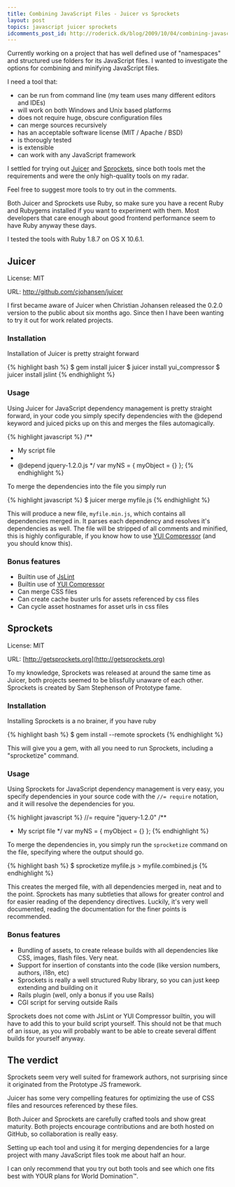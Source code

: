 ```yaml
---
title: Combining JavaScript Files - Juicer vs Sprockets
layout: post
topics: javascript juicer sprockets
idcomments_post_id: http://roderick.dk/blog/2009/10/04/combining-javascript-files-juicer-vs-sprockets/
---
```


Currently working on a project that has well defined use of "namespaces" and structured use folders for its JavaScript files. I wanted to investigate the options for combining and minifying JavaScript files.

I need a tool that:

* can be run from command line (my team uses many different editors and IDEs)
* will work on both Windows and Unix based platforms
* does not require huge, obscure configuration files
* can merge sources recursively
* has an acceptable software license (MIT / Apache / BSD)
* is thorougly tested
* is extensible
* can work with any JavaScript framework

I settled for trying out [Juicer](http://github.com/cjohansen/juicer) and [Sprockets](http://getsprockets.org), since both tools met the requirements and were the only high-quality tools on my radar.

Feel free to suggest more tools to try out in the comments.

Both Juicer and Sprockets use Ruby, so make sure you have a recent Ruby and Rubygems installed if you want to experiment with them. Most developers that care enough about good frontend performance seem to have Ruby anyway these days.

I tested the tools with Ruby 1.8.7 on OS X 10.6.1.

## Juicer

License: MIT

URL: <http://github.com/cjohansen/juicer>

I first became aware of Juicer when Christian Johansen released the 0.2.0 version to the public about six months ago. Since then I have been wanting to try it out for work related projects.

### Installation

Installation of Juicer is pretty straight forward

{% highlight bash %}
$ gem install juicer
$ juicer install yui_compressor
$ juicer install jslint
{% endhighlight %}

### Usage

Using Juicer for JavaScript dependency management is pretty straight forward, in your code you simply specify dependencies with the @depend keyword and juiced picks up on this and merges the files automagically.

{% highlight javascript %}
/**
  * My script file
  *
  * @depend jquery-1.2.0.js
  */
  var myNS = {
    myObject = {}
  };
{% endhighlight %}

To merge the dependencies into the file you simply run

{% highlight javascript %}
$ juicer merge myfile.js
{% endhighlight %}

This will produce a new file, `myfile.min.js`, which contains all dependencies merged in. It parses each dependency and resolves it's dependencies as well. The file will be stripped of all comments and minified, this is highly configurable, if you know how to use [YUI Compressor](http://developer.yahoo.com/yui/compressor/) (and you should know this).

### Bonus features

* Builtin use of [JsLint](http://www.jslint.com/)
* Builtin use of [YUI Compressor](http://developer.yahoo.com/yui/compressor/)
* Can merge CSS files
* Can create cache buster urls for assets referenced by css files
* Can cycle asset hostnames for asset urls in css files

## Sprockets

License: MIT

URL: [http://getsprockets.org](http://getsprockets.org)

To my knowledge, Sprockets was released at around the same time as Juicer, both projects seemed to be blissfully unaware of each other. Sprockets is created by Sam Stephenson of Prototype fame.

### Installation

Installing Sprockets is a no brainer, if you have ruby

{% highlight bash %}
$ gem install --remote sprockets
{% endhighlight %}

This will give you a gem, with all you need to run Sprockets, including a "sprocketize" command.

### Usage

Using Sprockets for JavaScript dependency management is very easy, you specify dependencies in your source code with the `//= require` notation, and it will resolve the dependencies for you.

{% highlight javascript %}
//= require "jquery-1.2.0"
/**
  * My script file
  */
  var myNS = {
    myObject = {}
  };
{% endhighlight %}

To merge the dependencies in, you simply run the `sprocketize` command on the file, specifying where the output should go.

{% highlight bash %}
$ sprocketize myfile.js > myfile.combined.js
{% endhighlight %}

This creates the merged file, with all dependencies merged in, neat and to the point. Sprockets has many subtleties that allows for greater control and for easier reading of the dependency directives. Luckily, it's very well documented, reading the documentation for the finer points is recommended.

### Bonus features

* Bundling of assets, to create release builds with all dependencies like CSS, images, flash files. Very neat.
* Support for insertion of constants into the code (like version numbers, authors, i18n, etc)
* Sprockets is really a well structured Ruby library, so you can just keep extending and building on it
* Rails plugin (well, only a bonus if you use Rails)
* CGI script for serving outside Rails

Sprockets does not come with JsLint or YUI Compressor builtin, you will have to add this to your build script yourself. This should not be that much of an issue, as you will probably want to be able to create several diffent builds for yourself anyway.

## The verdict

Sprockets seem very well suited for framework authors, not surprising since it originated from the Prototype JS framework.

Juicer has some very compelling features for optimizing the use of CSS files and resources referenced by these files.

Both Juicer and Sprockets are carefully crafted tools and show great maturity. Both projects encourage contributions and are both hosted on GitHub, so collaboration is really easy.

Setting up each tool and using it for merging dependencies for a large project with many JavaScript files took me about half an hour.

I can only recommend that you try out both tools and see which one fits best with YOUR plans for World Domination&trade;.